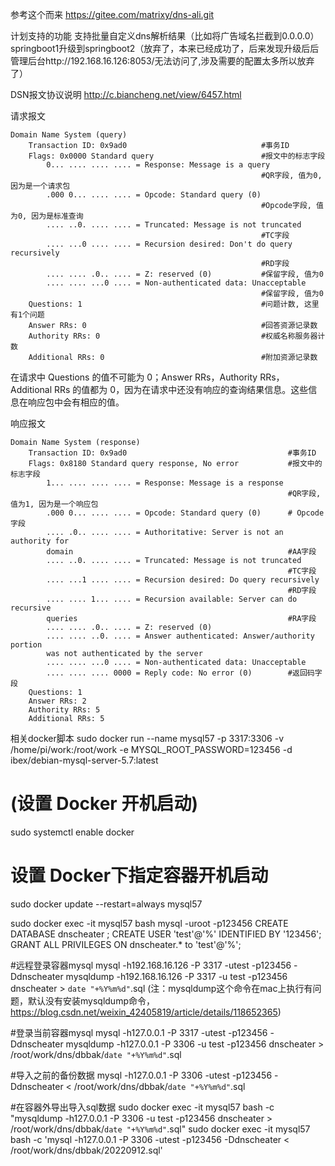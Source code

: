 参考这个而来 https://gitee.com/matrixy/dns-ali.git


计划支持的功能
支持批量自定义dns解析结果（比如将广告域名拦截到0.0.0.0）
springboot1升级到springboot2（放弃了，本来已经成功了，后来发现升级后后管理后台http://192.168.16.126:8053/无法访问了,涉及需要的配置太多所以放弃了）


DSN报文协议说明
http://c.biancheng.net/view/6457.html


请求报文
```
Domain Name System (query)
    Transaction ID: 0x9ad0                              #事务ID
    Flags: 0x0000 Standard query                        #报文中的标志字段
        0... .... .... .... = Response: Message is a query
                                                        #QR字段, 值为0, 因为是一个请求包
        .000 0... .... .... = Opcode: Standard query (0)
                                                        #Opcode字段, 值为0, 因为是标准查询
        .... ..0. .... .... = Truncated: Message is not truncated
                                                        #TC字段
        .... ...0 .... .... = Recursion desired: Don't do query recursively 
                                                        #RD字段
        .... .... .0.. .... = Z: reserved (0)           #保留字段, 值为0
        .... .... ...0 .... = Non-authenticated data: Unacceptable   
                                                        #保留字段, 值为0
    Questions: 1                                        #问题计数, 这里有1个问题
    Answer RRs: 0                                       #回答资源记录数
    Authority RRs: 0                                    #权威名称服务器计数
    Additional RRs: 0                                   #附加资源记录数
```
在请求中 Questions 的值不可能为 0；Answer RRs，Authority RRs，Additional RRs 的值都为 0，因为在请求中还没有响应的查询结果信息。这些信息在响应包中会有相应的值。

响应报文
```
Domain Name System (response)
    Transaction ID: 0x9ad0                                    #事务ID
    Flags: 0x8180 Standard query response, No error           #报文中的标志字段
        1... .... .... .... = Response: Message is a response
                                                              #QR字段, 值为1, 因为是一个响应包
        .000 0... .... .... = Opcode: Standard query (0)      # Opcode字段
        .... .0.. .... .... = Authoritative: Server is not an authority for
        domain                                                #AA字段
        .... ..0. .... .... = Truncated: Message is not truncated
                                                              #TC字段
        .... ...1 .... .... = Recursion desired: Do query recursively 
                                                              #RD字段
        .... .... 1... .... = Recursion available: Server can do recursive
        queries                                               #RA字段
        .... .... .0.. .... = Z: reserved (0)
        .... .... ..0. .... = Answer authenticated: Answer/authority portion
        was not authenticated by the server
        .... .... ...0 .... = Non-authenticated data: Unacceptable
        .... .... .... 0000 = Reply code: No error (0)        #返回码字段
    Questions: 1
    Answer RRs: 2
    Authority RRs: 5
    Additional RRs: 5
```




相关docker脚本
sudo docker run --name mysql57 -p 3317:3306  -v /home/pi/work:/root/work  -e MYSQL_ROOT_PASSWORD=123456 -d ibex/debian-mysql-server-5.7:latest

# (设置 Docker 开机启动)
sudo systemctl enable docker
# 设置 Docker下指定容器开机启动
sudo docker update --restart=always  mysql57

sudo docker exec -it mysql57 bash
mysql -uroot  -p123456 
CREATE DATABASE dnscheater ;
CREATE USER 'test'@'%' IDENTIFIED BY '123456';
GRANT ALL PRIVILEGES ON dnscheater.* to 'test'@'%';

#远程登录容器mysql
mysql -h192.168.16.126  -P 3317 -utest -p123456 -Ddnscheater
mysqldump -h192.168.16.126  -P 3317 -u test -p123456  dnscheater > `date "+%Y%m%d"`.sql 
(注：mysqldump这个命令在mac上执行有问题，默认没有安装mysqldump命令，https://blog.csdn.net/weixin_42405819/article/details/118652365)

#登录当前容器mysql
mysql -h127.0.0.1  -P 3317 -utest -p123456  -Ddnscheater
mysqldump -h127.0.0.1 -P 3306 -u test -p123456  dnscheater > /root/work/dns/dbbak/`date "+%Y%m%d"`.sql

#导入之前的备份数据
mysql -h127.0.0.1  -P 3306 -utest -p123456  -Ddnscheater  < /root/work/dns/dbbak/`date "+%Y%m%d"`.sql

#在容器外导出导入sql数据
sudo docker exec -it mysql57 bash -c "mysqldump -h127.0.0.1 -P 3306 -u test -p123456  dnscheater > /root/work/dns/dbbak/`date "+%Y%m%d"`.sql"
sudo docker exec -it mysql57 bash -c 'mysql -h127.0.0.1  -P 3306 -utest -p123456  -Ddnscheater  < /root/work/dns/dbbak/20220912.sql'



